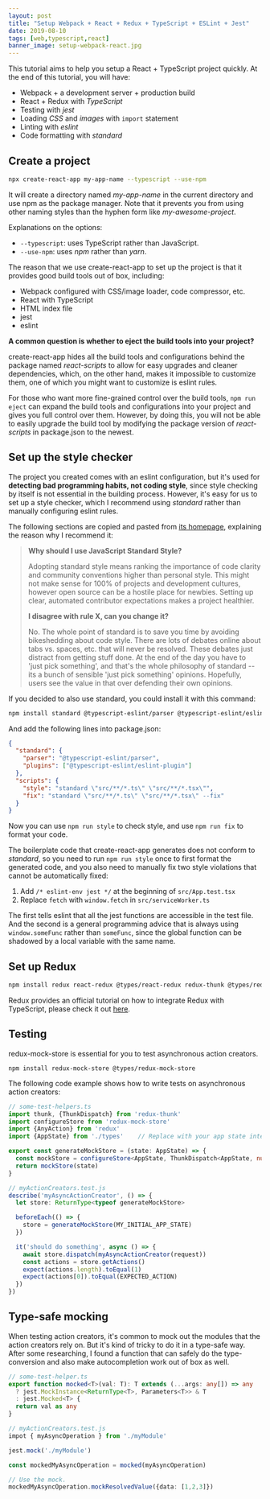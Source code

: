 ```yaml
---
layout: post
title: "Setup Webpack + React + Redux + TypeScript + ESLint + Jest"
date: 2019-08-10
tags: [web,typescript,react]
banner_image: setup-webpack-react.jpg
---
```


This tutorial aims to help you setup a React + TypeScript project quickly. At
the end of this tutorial, you will have:

- Webpack + a development server + production build
- React + Redux with *TypeScript*
- Testing with *jest*
- Loading *CSS* and *images* with `import` statement
- Linting with *eslint*
- Code formatting with *standard*

## Create a project

```sh
npx create-react-app my-app-name --typescript --use-npm
```

It will create a directory named *my-app-name* in the current directory and use
npm as the package manager. Note that it prevents you from using other naming
styles than the hyphen form like *my-awesome-project*.

Explanations on the options:

- `--typescript`: uses TypeScript rather than JavaScript.
- `--use-npm`: uses *npm* rather than *yarn*.

The reason that we use create-react-app to set up the project is that it
provides good build tools out of box, including:

- Webpack configured with CSS/image loader, code compressor, etc.
- React with TypeScript
- HTML index file
- jest
- eslint

**A common question is whether to eject the build tools into your project?**

create-react-app hides all the build tools and configurations behind the package
named *react-scripts* to allow for easy upgrades and cleaner dependencies, which,
on the other hand, makes it impossible to customize them, one of which you might
want to customize is eslint rules.

For those who want more fine-grained control over the build tools, `npm run
eject` can expand the build tools and configurations into your project and gives
you full control over them. However, by doing this, you will not be able to
easily upgrade the build tool by modifying the package version of
*react-scripts* in package.json to the newest. 

## Set up the style checker

The project you created comes with an eslint configuration, but it's used for
**detecting bad programming habits, not coding style**, since style checking by
itself is not essential in the building process. However, it's easy for us to
set up a style checker, which I recommend using *standard* rather than manually
configuring eslint rules.

The following sections are copied and pasted from [its homepage][standardjs],
explaining the reason why I recommend it:

> **Why should I use JavaScript Standard Style?**
>
> Adopting standard style means ranking the importance of code clarity and
> community conventions higher than personal style. This might not make sense
> for 100% of projects and development cultures, however open source can be a
> hostile place for newbies. Setting up clear, automated contributor
> expectations makes a project healthier.
>
> **I disagree with rule X, can you change it?**
>
> No. The whole point of standard is to save you time by avoiding bikeshedding
> about code style. There are lots of debates online about tabs vs. spaces, etc.
> that will never be resolved. These debates just distract from getting stuff
> done. At the end of the day you have to 'just pick something', and that's the
> whole philosophy of standard -- its a bunch of sensible 'just pick something'
> opinions. Hopefully, users see the value in that over defending their own
> opinions.

If you decided to also use standard, you could install it with this command:

```sh
npm install standard @typescript-eslint/parser @typescript-eslint/eslint-plugin
```

And add the following lines into package.json:

```json
{
  "standard": {
    "parser": "@typescript-eslint/parser",
    "plugins": ["@typescript-eslint/eslint-plugin"]
  },
  "scripts": {
    "style": "standard \"src/**/*.ts\" \"src/**/*.tsx\"",
    "fix": "standard \"src/**/*.ts\" \"src/**/*.tsx\" --fix"
  }
}
```

Now you can use `npm run style` to check style, and use `npm run fix` to format
your code.

The boilerplate code that create-react-app generates does not conform to
*standard*, so you need to run `npm run style` once to first format the
generated code, and you also need to manually fix two style violations that
cannot be automatically fixed:

1. Add `/* eslint-env jest */` at the beginning of `src/App.test.tsx`
2. Replace `fetch` with `window.fetch` in `src/serviceWorker.ts`

The first tells eslint that all the jest functions are accessible in the test
file. And the second is a general programming advice that is always using
`window.someFunc` rather than `someFunc`, since the global function can be
shadowed by a local variable with the same name.

## Set up Redux

```sh
npm install redux react-redux @types/react-redux redux-thunk @types/redux-thunk
```

Redux provides an official tutorial on how to integrate Redux with TypeScript,
please check it out [here][redux-typescript-doc].

## Testing

redux-mock-store is essential for you to test asynchronous action creators.

```shell
npm install redux-mock-store @types/redux-mock-store
```

The following code example shows how to write tests on asynchronous action
creators:

```typescript
// some-test-helpers.ts
import thunk, {ThunkDispatch} from 'redux-thunk'
import configureStore from 'redux-mock-store'
import {AnyAction} from 'redux'
import {AppState} from './types'    // Replace with your app state interface

export const generateMockStore = (state: AppState) => {
  const mockStore = configureStore<AppState, ThunkDispatch<AppState, null, AnyAction>>([thunk])
  return mockStore(state)
}

// myActionCreators.test.js
describe('myAsyncActionCreator', () => {
  let store: ReturnType<typeof generateMockStore>

  beforeEach(() => {
    store = generateMockStore(MY_INITIAL_APP_STATE)
  })

  it('should do something', async () => {
    await store.dispatch(myAsyncActionCreator(request))
    const actions = store.getActions()
    expect(actions.length).toEqual(1)
    expect(actions[0]).toEqual(EXPECTED_ACTION)
  })
})
```

## Type-safe mocking

When testing action creators, it's common to mock out the modules that the
action creators rely on. But it's kind of tricky to do it in a type-safe way.
After some researching, I found a function that can safely do the
type-conversion and also make autocompletion work out of box as well.

```typescript
// some-test-helper.ts
export function mocked<T>(val: T): T extends (...args: any[]) => any
  ? jest.MockInstance<ReturnType<T>, Parameters<T>> & T
  : jest.Mocked<T> {
  return val as any
}

// myActionCreators.test.js
impot { myAsyncOperation } from './myModule'

jest.mock('./myModule')

const mockedMyAsyncOperation = mocked(myAsyncOperation)

// Use the mock.
mockedMyAsyncOperation.mockResolvedValue({data: [1,2,3]})
```

[redux-typescript-doc]: https://redux.js.org/recipes/usage-with-typescript
[standardjs]: https://standardjs.com
